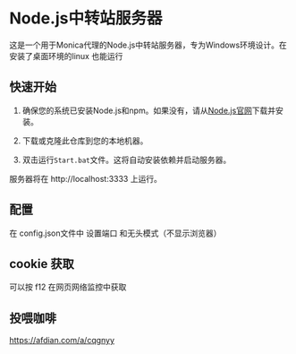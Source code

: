 # Node.js中转站服务器

这是一个用于Monica代理的Node.js中转站服务器，专为Windows环境设计。在安装了桌面环境的linux 也能运行

## 快速开始

1. 确保您的系统已安装Node.js和npm。如果没有，请从[Node.js官网](https://nodejs.org)下载并安装。

2. 下载或克隆此仓库到您的本地机器。

3. 双击运行`Start.bat`文件。这将自动安装依赖并启动服务器。

服务器将在 http://localhost:3333 上运行。
## 配置

在 config.json文件中 设置端口  和无头模式（不显示浏览器）

## cookie 获取

可以按 f12 在网页网络监控中获取

## 投喂咖啡

https://afdian.com/a/cqgnyy
